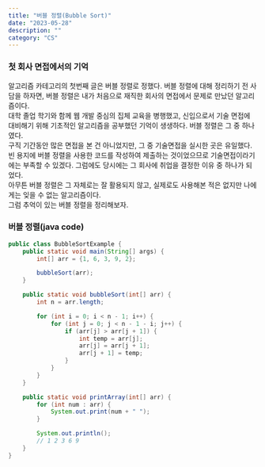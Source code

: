 ```yaml
---
title: "버블 정렬(Bubble Sort)"
date: "2023-05-28"
description: ""
category: "CS"
---
```


### 첫 회사 면접에서의 기억

알고리즘 카테고리의 첫번째 글은 버블 정렬로 정했다.
버블 정렬에 대해 정리하기 전 사담을 하자면,
버블 정렬은 내가 처음으로 재직한 회사의 면접에서 문제로 만났던 알고리즘이다.
<br />
대학 졸업 학기와 함께 웹 개발 중심의 집체 교육을 병행했고,
신입으로서 기술 면접에 대비해기 위해 기초적인 알고리즘을 공부했던 기억이 생생하다.
버블 정렬은 그 중 하나였다.
<br />
구직 기간동안 많은 면접을 본 건 아니었지만, 그 중 기술면접을 실시한 곳은 유일했다. 빈 용지에 버블 정렬을 사용한 코드를 작성하여 제출하는 것이었으므로 기술면접이라기에는 부족할 수 있겠다. 그럼에도 당시에는 그 회사에 취업을 결정한 이유 중 하나가 되었다.
<br />
아무튼 버블 정렬은 그 자체로는 잘 활용되지 않고, 실제로도 사용해본 적은 없지만 나에게는 잊을 수 없는 알고리즘이다.
<br />
그럼 추억이 있는 버블 정렬을 정리해보자.

### 버블 정렬(java code)

```java
public class BubbleSortExample {
    public static void main(String[] args) {
        int[] arr = {1, 6, 3, 9, 2};

        bubbleSort(arr);
    }

    public static void bubbleSort(int[] arr) {
        int n = arr.length;

        for (int i = 0; i < n - 1; i++) {
            for (int j = 0; j < n - 1 - i; j++) {
                if (arr[j] > arr[j + 1]) {
                    int temp = arr[j];
                    arr[j] = arr[j + 1];
                    arr[j + 1] = temp;
                }
            }
        }
    }

    public static void printArray(int[] arr) {
        for (int num : arr) {
            System.out.print(num + " ");
        }

        System.out.println();
        // 1 2 3 6 9
    }
}
```
